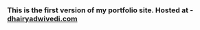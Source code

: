 <h3>
This is the first version of my portfolio site. Hosted at - <a href="dhairyadwivedi.com">dhairyadwivedi.com</a>
</h3>

